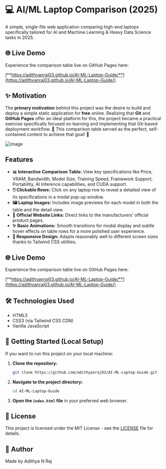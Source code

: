 # 💻 AI/ML Laptop Comparison (2025)

A simple, single-file web application comparing high-end laptops specifically tailored for AI and Machine Learning & Heavy Data Science tasks in 2025.

## 🌐 Live Demo

Experience the comparison table live on GitHub Pages here:

[**https://adithyanraj03.github.io/AI-ML-Laptop-Guide/**](https://adithyanraj03.github.io/AI-ML-Laptop-Guide/)

## ✨ Motivation

The **primary motivation** behind this project was the desire to build and deploy a simple static application for **free** online. Realizing that **Git** and **GitHub Pages** offer an ideal platform for this, the project became a practical exercise specifically focused on learning and implementing that Git-based deployment workflow. 🤔 This comparison table served as the perfect, self-contained content to achieve that goal! 🚀

![image](https://github.com/user-attachments/assets/979b6974-7b21-42c1-bf6d-e93a103b93bd)

## Features

*   **📊 Interactive Comparison Table:** View key specifications like Price, VRAM, Bandwidth, Model Size, Training Speed, Framework Support, Portability, AI Inference capabilities, and CUDA support.
*   **🖱️ Clickable Rows:** Click on any laptop row to reveal a detailed view of its specifications in a modal pop-up window.
*   **🖼️ Laptop Images:** Includes image previews for each model in both the table and the detail view.
*   **🔗 Official Website Links:** Direct links to the manufacturers' official product pages.
*   **✨ Basic Animations:** Smooth transitions for modal display and subtle hover effects on table rows for a more polished user experience.
*   **📱 Responsive Design:** Adapts reasonably well to different screen sizes thanks to Tailwind CSS utilities.

## 🌐 Live Demo

Experience the comparison table live on GitHub Pages here:

[**https://adithyanraj03.github.io/AI-ML-Laptop-Guide/**](https://adithyanraj03.github.io/AI-ML-Laptop-Guide/)

## 🛠️ Technologies Used

*   HTML5
*   CSS3 (via Tailwind CSS CDN)
*   Vanilla JavaScript

## 🚀 Getting Started (Local Setup)

If you want to run this project on your local machine:

1.  **Clone the repository:**
    ```bash
    git clone https://github.com/adithyanraj03/AI-ML-Laptop-Guide.git
    ```
2.  **Navigate to the project directory:**
    ```bash
    cd AI-ML-Laptop-Guide
    ```
3.  **Open the `index.html` file** in your preferred web browser.

## 📜 License

This project is licensed under the MIT License - see the [LICENSE](./LICENSE) file for details.

## 👋 Author

Made by Adithya N Raj
